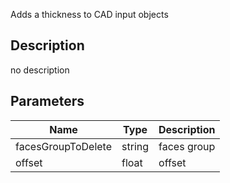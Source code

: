 Adds a thickness to CAD input objects



## Description
no description
## Parameters

<table>
<thead>
	<tr>
		<th>Name</th>
		<th>Type</th>
		<th>Description</th>
	</tr>
</thead>
<tr>
	<td>facesGroupToDelete</td>
	<td><div class='bg-purple-800 px-2 py-px text-white rounded-sm'>string</div></td>
	<td>faces group</td>
</tr>
<tr>
	<td>offset</td>
	<td><div class='bg-yellow-800 px-2 py-px text-white rounded-sm'>float</div></td>
	<td>offset</td>
</tr>
</table>
